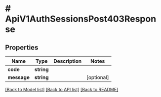 # # ApiV1AuthSessionsPost403Response

## Properties

Name | Type | Description | Notes
------------ | ------------- | ------------- | -------------
**code** | **string** |  |
**message** | **string** |  | [optional]

[[Back to Model list]](../../README.md#models) [[Back to API list]](../../README.md#endpoints) [[Back to README]](../../README.md)
